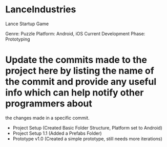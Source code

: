 # LanceIndustries
Lance Startup Game

Genre: Puzzle
Platform: Android, iOS
Current Development Phase: Prototyping

# Update the commits made to the project here by listing the name of the commit and provide any useful info which can help notify other programmers about
  the changes made in a specific commit.

* Project Setup (Created Basic Folder Structure, Platform set to Android)
* Project Setup 1.1 (Added a Prefabs Folder)
* Prototype v1.0 (Created a simple prototype, still needs more iterations)
